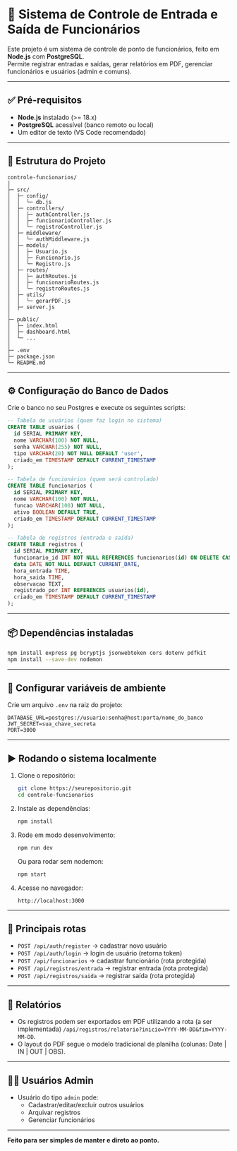 # 📌 Sistema de Controle de Entrada e Saída de Funcionários

Este projeto é um sistema de controle de ponto de funcionários, feito em **Node.js** com **PostgreSQL**.  
Permite registrar entradas e saídas, gerar relatórios em PDF, gerenciar funcionários e usuários (admin e comuns).

---

## ✅ **Pré-requisitos**

- **Node.js** instalado (>= 18.x)
- **PostgreSQL** acessível (banco remoto ou local)
- Um editor de texto (VS Code recomendado)

---

## 📂 **Estrutura do Projeto**

```
controle-funcionarios/
│
├─ src/
│  ├─ config/
│  │  └─ db.js
│  ├─ controllers/
│  │  ├─ authController.js
│  │  ├─ funcionarioController.js
│  │  └─ registroController.js
│  ├─ middleware/
│  │  └─ authMiddleware.js
│  ├─ models/
│  │  ├─ Usuario.js
│  │  ├─ Funcionario.js
│  │  └─ Registro.js
│  ├─ routes/
│  │  ├─ authRoutes.js
│  │  ├─ funcionarioRoutes.js
│  │  └─ registroRoutes.js
│  ├─ utils/
│  │  └─ gerarPDF.js
│  ├─ server.js
│
├─ public/
│  ├─ index.html
│  ├─ dashboard.html
│  └─ ...
│
├─ .env
├─ package.json
└─ README.md
```

---

## ⚙️ **Configuração do Banco de Dados**

Crie o banco no seu Postgres e execute os seguintes scripts:

```sql
-- Tabela de usuários (quem faz login no sistema)
CREATE TABLE usuarios (
  id SERIAL PRIMARY KEY,
  nome VARCHAR(100) NOT NULL,
  senha VARCHAR(255) NOT NULL,
  tipo VARCHAR(20) NOT NULL DEFAULT 'user',
  criado_em TIMESTAMP DEFAULT CURRENT_TIMESTAMP
);

-- Tabela de funcionários (quem será controlado)
CREATE TABLE funcionarios (
  id SERIAL PRIMARY KEY,
  nome VARCHAR(100) NOT NULL,
  funcao VARCHAR(100) NOT NULL,
  ativo BOOLEAN DEFAULT TRUE,
  criado_em TIMESTAMP DEFAULT CURRENT_TIMESTAMP
);

-- Tabela de registros (entrada e saída)
CREATE TABLE registros (
  id SERIAL PRIMARY KEY,
  funcionario_id INT NOT NULL REFERENCES funcionarios(id) ON DELETE CASCADE,
  data DATE NOT NULL DEFAULT CURRENT_DATE,
  hora_entrada TIME,
  hora_saida TIME,
  observacao TEXT,
  registrado_por INT REFERENCES usuarios(id),
  criado_em TIMESTAMP DEFAULT CURRENT_TIMESTAMP
);
```

---

## 📦 **Dependências instaladas**

```bash
npm install express pg bcryptjs jsonwebtoken cors dotenv pdfkit
npm install --save-dev nodemon
```

---

## 🔑 **Configurar variáveis de ambiente**

Crie um arquivo `.env` na raiz do projeto:

```
DATABASE_URL=postgres://usuario:senha@host:porta/nome_do_banco
JWT_SECRET=sua_chave_secreta
PORT=3000
```

---

## ▶️ **Rodando o sistema localmente**

1. Clone o repositório:
   ```bash
   git clone https://seurepositorio.git
   cd controle-funcionarios
   ```

2. Instale as dependências:
   ```bash
   npm install
   ```

3. Rode em modo desenvolvimento:
   ```bash
   npm run dev
   ```
   Ou para rodar sem nodemon:
   ```bash
   npm start
   ```

4. Acesse no navegador:
   ```
   http://localhost:3000
   ```

---

## 🔧 **Principais rotas**

- `POST /api/auth/register` → cadastrar novo usuário
- `POST /api/auth/login` → login de usuário (retorna token)
- `POST /api/funcionarios` → cadastrar funcionário (rota protegida)
- `POST /api/registros/entrada` → registrar entrada (rota protegida)
- `POST /api/registros/saida` → registrar saída (rota protegida)

---

## 📄 **Relatórios**

- Os registros podem ser exportados em PDF utilizando a rota (a ser implementada) `/api/registros/relatorio?inicio=YYYY-MM-DD&fim=YYYY-MM-DD`.
- O layout do PDF segue o modelo tradicional de planilha (colunas: Date | IN | OUT | OBS).

---

## 👨‍💻 **Usuários Admin**

- Usuário do tipo `admin` pode:
  - Cadastrar/editar/excluir outros usuários
  - Arquivar registros
  - Gerenciar funcionários

---

**Feito para ser simples de manter e direto ao ponto.**
